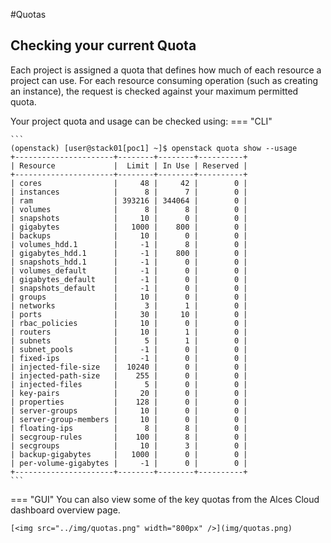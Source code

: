 #Quotas
## Checking your current Quota
Each project is assigned a quota that defines how much of each resource a project can use. For each resource consuming operation (such as creating an instance), the request is checked against your maximum permitted quota.
    
Your project quota and usage can be checked using:
=== "CLI"

    ```
    (openstack) [user@stack01[poc1] ~]$ openstack quota show --usage
    +----------------------+--------+--------+----------+
    | Resource             |  Limit | In Use | Reserved |
    +----------------------+--------+--------+----------+
    | cores                |     48 |     42 |        0 |
    | instances            |      8 |      7 |        0 |
    | ram                  | 393216 | 344064 |        0 |
    | volumes              |      8 |      8 |        0 |
    | snapshots            |     10 |      0 |        0 |
    | gigabytes            |   1000 |    800 |        0 |
    | backups              |     10 |      0 |        0 |
    | volumes_hdd.1        |     -1 |      8 |        0 |
    | gigabytes_hdd.1      |     -1 |    800 |        0 |
    | snapshots_hdd.1      |     -1 |      0 |        0 |
    | volumes_default      |     -1 |      0 |        0 |
    | gigabytes_default    |     -1 |      0 |        0 |
    | snapshots_default    |     -1 |      0 |        0 |
    | groups               |     10 |      0 |        0 |
    | networks             |      3 |      1 |        0 |
    | ports                |     30 |     10 |        0 |
    | rbac_policies        |     10 |      0 |        0 |
    | routers              |     10 |      1 |        0 |
    | subnets              |      5 |      1 |        0 |
    | subnet_pools         |     -1 |      0 |        0 |
    | fixed-ips            |     -1 |      0 |        0 |
    | injected-file-size   |  10240 |      0 |        0 |
    | injected-path-size   |    255 |      0 |        0 |
    | injected-files       |      5 |      0 |        0 |
    | key-pairs            |     20 |      0 |        0 |
    | properties           |    128 |      0 |        0 |
    | server-groups        |     10 |      0 |        0 |
    | server-group-members |     10 |      0 |        0 |
    | floating-ips         |      8 |      8 |        0 |
    | secgroup-rules       |    100 |      8 |        0 |
    | secgroups            |     10 |      3 |        0 |
    | backup-gigabytes     |   1000 |      0 |        0 |
    | per-volume-gigabytes |     -1 |      0 |        0 |
    +----------------------+--------+--------+----------+
    ```

=== "GUI"
    You can also view some of the key quotas from the Alces Cloud dashboard overview page.

    [<img src="../img/quotas.png" width="800px" />](img/quotas.png)

